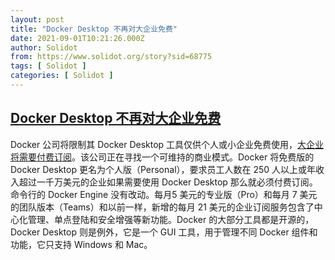 ```yaml
---
layout: post
title: "Docker Desktop 不再对大企业免费"
date: 2021-09-01T10:21:26.000Z
author: Solidot
from: https://www.solidot.org/story?sid=68775
tags: [ Solidot ]
categories: [ Solidot ]
---
```

<!--1630491686000-->
[Docker Desktop 不再对大企业免费](https://www.solidot.org/story?sid=68775)
------

<div>
Docker 公司将限制其 Docker Desktop 工具仅供个人或小企业免费使用，<a href="https://www.theregister.com/2021/08/31/docker_desktop_no_longer_free/">大企业将需要付费订阅</a>。该公司正在寻找一个可维持的商业模式。Docker 将免费版的 Docker Desktop 更名为个人版（Personal），要求员工人数在 250 人以上或年收入超过一千万美元的企业如果需要使用 Docker Desktop 那么就必须付费订阅。命令行的 Docker Engine 没有改动。每月5 美元的专业版（Pro）和每月 7 美元的团队版本（Teams）和以前一样，新增的每月 21 美元的企业订阅服务包含了中心化管理、单点登陆和安全增强等新功能。Docker 的大部分工具都是开源的，Docker Desktop 则是例外，它是一个 GUI 工具，用于管理不同 Docker 组件和功能，它只支持 Windows 和 Mac。
</div>
